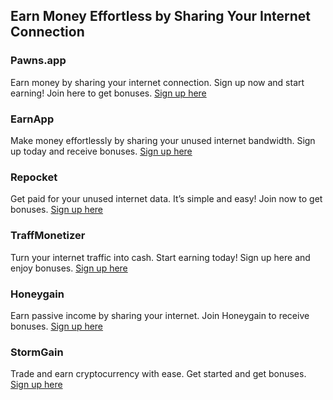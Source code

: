 ## Earn Money Effortless by Sharing Your Internet Connection

### Pawns.app
Earn money by sharing your internet connection. Sign up now and start earning! Join here to get bonuses.
[Sign up here](https://pawns.app/?r=1576698)

### EarnApp
Make money effortlessly by sharing your unused internet bandwidth. Sign up today and receive bonuses.
[Sign up here](https://earnapp.com/i/bDUH55wN)

### Repocket
Get paid for your unused internet data. It’s simple and easy! Join now to get bonuses.
[Sign up here](https://link.repocket.com/eHsk)

### TraffMonetizer
Turn your internet traffic into cash. Start earning today! Sign up here and enjoy bonuses.
[Sign up here](https://traffmonetizer.com/?aff=1141606)

### Honeygain
Earn passive income by sharing your internet. Join Honeygain to receive bonuses.
[Sign up here](https://r.honeygain.me/TAYMS37E1D)

### StormGain
Trade and earn cryptocurrency with ease. Get started and get bonuses.
[Sign up here](https://app.stormgain.com/friend/BNS186133473)
